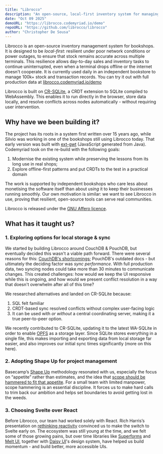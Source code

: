 ```yaml
---
title: "Librocco"
description: "An open-source, local-first inventory system for managing books. Built with cr-sqlite, it enables accurate stock tracking across multiple terminals - even when one drops offline."
date: "Oct 09 2025"
demoURL: "https://librocco.codemyriad.io/demo"
repoURL: "https://github.com/librocco/librocco"
author: "Christopher De Sousa"
---
```


Librocco is an open-source inventory management system for bookshops. It is designed to be _local-first_: resilient under poor network conditions or power outages, to ensure that stock remains accurate across multiple terminals. This resilience allows day-to-day sales and inventory tasks to continue uninterrupted, even when a terminal drops offline or the internet doesn't cooperate. It is currently used daily in an independent bookstore to manage 100k+ stock and transaction records. You can try it out with full production data at [librocco.codemyriad.io/demo](https://librocco.codemyriad.io/demo)

Librocco is built on [CR-SQLite](https://github.com/vlcn-io/cr-sqlite), a CRDT extension to SQLite compiled to WebAssembly. This enables it to run directly in the browser, store data locally, and resolve conflicts across nodes automatically - without requiring user intervention.

## Why have we been building it?

The project has its roots in a system first written over 15 years ago, while Silvio was working in one of the bookshops still using Librocco today. That early version was built with [ext-gwt](https://www.sencha.com/products/gxt/) (JavaScript generated from Java). Codemyriad took on the re-build with the following goals:

1. Modernise the existing system while preserving the lessons from its long use in real shops;
2. Explore offline-first patterns and put CRDTs to the test in a practical domain

The work is supported by independent bookshops who care less about monetising the software itself than about _using_ it to keep their businesses running smoothly. Our own motivation is similar: we want to see Librocco in use, proving that resilient, open-source tools can serve real communities.

Librocco is released under the [GNU Affero licence](https://github.com/librocco/librocco/blob/main/LICENSE).

## What has it taught us?

### 1. Exploring options for local storage & sync

We started by building Librocco around CouchDB & PouchDB, but eventually decided this wasn't a viable path forward. There were several reasons for this: [CouchDB's shortcomings](https://news.ycombinator.com/item?id=17114810#17116306); PouchDB's outdated docs - but ultimately the deciding factor was _sync performance_. With full production data, two syncing nodes could take more than 30 minutes to communicate changes. This created challenges: how would we keep the UI responsive while this is ongoing, and how would we present conflict resolution in a way that doesn't overwhelm after all of this time?

We researched alternatives and landed on CR-SQLite because:

1. SQL felt familiar
2. CRDT-based sync resolved conflicts without complex user-facing logic
3. It can be used with _or without_ a central coordinating server, making it a true peer-to-peer option.

We recently contributed to CR-SQLite, updating it to the latest WA-SQLite in order to enable [OPFS](https://developer.mozilla.org/en-US/docs/Web/API/File_System_API/Origin_private_file_system) as a storage layer. Since SQLite stores everything in a single file, this makes importing and exporting data from local storage far easier, and also improves our initial sync times significantly (more on this here).

### 2. Adopting Shape Up for project management

Basecamp’s [Shape Up](https://basecamp.com/shapeup) methodology resonated with us, especially the focus on “appetite” rather than estimates, and the idea that [scope should be hammered to fit that appetite](https://basecamp.com/shapeup/1.2-chapter-03#fixed-time-variable-scope). For a small team with limited manpower, scope hammering is an essential discipline. It forces us to make hard calls to trim back our ambition and helps set boundaries to avoid getting lost in the weeds.

### 3. Choosing Svelte over React

Before Librocco, our team had worked solely with React. Rich Harris’s presentation on [rethinking reactivity](https://www.youtube.com/watch?v=mIXyd46OWOI) convinced us to make the switch to Svelte early on. The ecosystem was still young at the time, and we felt some of those growing pains, but over time libraries like [Superforms](https://superforms.rocks/) and [Melt UI](https://www.melt-ui.com/), together with [Daisy UI](https://daisyui.com)'s design system, have helped us build momentum - and build better, more accessible UIs.
